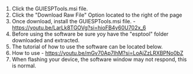 1. Click the GUIESPTools.msi file.
2. Click the "Download Raw File" Option located to the right of the page
3. Once download, install the GUIESPTools.msi file. - https://youtu.be/LarLk8TGOVg?si=hioFB4y60U702x_6
4. Before using the software be sure yoy have the "esptool" folder downloaded and extracted.
5. The tutorial of how to use the software can be located below.
6. How to use - https://youtu.be/mGv70Ap7IhM?si=LoAjZzLRXBPNo0bZ
7. When flashing your device, the software window may not respond, this is normal.
